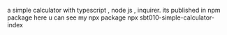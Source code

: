 a simple calculator with typescript , node js , inquirer.
its published in npm package here u can see my npx package
npx sbt010-simple-calculator-index
